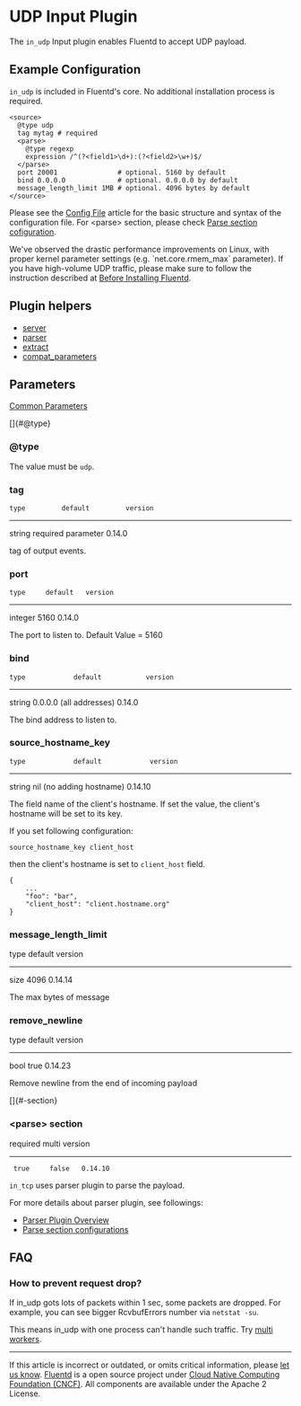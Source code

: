 # UDP Input Plugin

The `in_udp` Input plugin enables Fluentd to accept UDP payload.


## Example Configuration

`in_udp` is included in Fluentd's core. No additional installation
process is required.

``` {.CodeRay}
<source>
  @type udp
  tag mytag # required
  <parse>
    @type regexp
    expression /^(?<field1>\d+):(?<field2>\w+)$/
  </parse>
  port 20001               # optional. 5160 by default
  bind 0.0.0.0             # optional. 0.0.0.0 by default
  message_length_limit 1MB # optional. 4096 bytes by default
</source>
```

Please see the [Config File](/articles/config-file.md) article for the basic
structure and syntax of the configuration file. For \<parse\> section,
please check [Parse section cofiguration](/articles/parse-section.md).

We\'ve observed the drastic performance improvements on Linux, with
proper kernel parameter settings (e.g. \`net.core.rmem\_max\`
parameter). If you have high-volume UDP traffic, please make sure to
follow the instruction described at [Before Installing Fluentd](/articles/before-install.md).


## Plugin helpers

-   [server](/articles/api-plugin-helper-server.md)
-   [parser](/articles/api-plugin-helper-parser.md)
-   [extract](/articles/api-plugin-helper-extract.md)
-   [compat\_parameters](/articles/api-plugin-helper-compat_parameters.md)


## Parameters

[Common Parameters](/articles/plugin-common-parameters.md)

[]{#@type}

### \@type

The value must be `udp`.


### tag

    type         default         version
  -------- -------------------- ---------
   string   required parameter   0.14.0

tag of output events.


### port

    type     default   version
  --------- --------- ---------
   integer    5160     0.14.0

The port to listen to. Default Value = 5160


### bind

    type            default           version
  -------- ------------------------- ---------
   string   0.0.0.0 (all addresses)   0.14.0

The bind address to listen to.


### source\_hostname\_key

    type            default            version
  -------- -------------------------- ---------
   string   nil (no adding hostname)   0.14.10

The field name of the client's hostname. If set the value, the client's
hostname will be set to its key.

If you set following configuration:

``` {.CodeRay}
source_hostname_key client_host
```

then the client's hostname is set to `client_host` field.

``` {.CodeRay}
{
    ...
    "foo": "bar",
    "client_host": "client.hostname.org"
}
```


### message\_length\_limit

   type   default   version
  ------ --------- ---------
   size    4096     0.14.14

The max bytes of message


### remove\_newline

   type   default   version
  ------ --------- ---------
   bool    true     0.14.23

Remove newline from the end of incoming payload

[]{#<parse>-section}

### \<parse\> section

   required   multi   version
  ---------- ------- ---------
     true     false   0.14.10

`in_tcp` uses parser plugin to parse the payload.

For more details about parser plugin, see followings:

-   [Parser Plugin Overview](/articles/parser-plugin-overview.md)
-   [Parse section configurations](/articles/parse-section.md)


## FAQ


### How to prevent request drop?

If in\_udp gots lots of packets within 1 sec, some packets are dropped.
For example, you can see bigger RcvbufErrors number via `netstat -su`.

This means in\_udp with one process can't handle such traffic. Try
[multi workers](/articles/performance-tuning.md/#multi-workers).


------------------------------------------------------------------------

If this article is incorrect or outdated, or omits critical information, please [let us know](https://github.com/fluent/fluentd-docs/issues?state=open).
[Fluentd](http://www.fluentd.org/) is a open source project under [Cloud Native Computing Foundation (CNCF)](https://cncf.io/). All components are available under the Apache 2 License.
